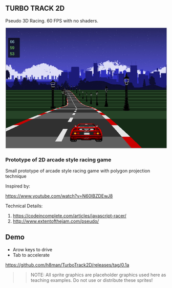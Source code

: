 ## TURBO TRACK 2D

Pseudo 3D Racing.
60 FPS with no shaders.

![print screen](image01.png)

### Prototype of 2D arcade style racing game

Small prototype of arcade style racing game with polygon projection technique

Inspired by:

https://www.youtube.com/watch?v=N60lBZDEwJ8

Technical Details:

1. https://codeincomplete.com/articles/javascript-racer/
2. http://www.extentofthejam.com/pseudo/

## Demo

- Arow keys to drive
- Tab to accelerate

https://github.com/h8man/TurboTrack2D/releases/tag/0.1a

>> NOTE: All sprite graphics are placeholder graphics used here as teaching examples. Do not use or distribute these sprites!
